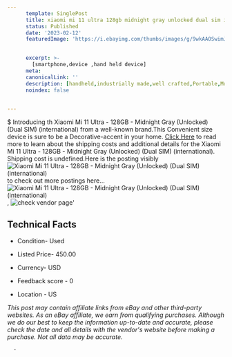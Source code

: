 ```yaml
---
      template: SinglePost
      title: xiaomi mi 11 ultra 128gb midnight gray unlocked dual sim international 
      status: Published
      date: '2023-02-12'
      featuredImage: 'https://i.ebayimg.com/thumbs/images/g/9wkAAOSwimJj5bfu/s-l225.jpg'
       

      excerpt: >-
        [smartphone,device ,hand held device]
      meta:
      canonicalLink: ''
      description: [handheld,industrially made,well crafted,Portable,Mobile,Compact,Convenient,Lightweight,Maneuverable,Man-portable,Miniature,Carriable,Hand-held,Light,Holdable,Transportable,Mobile device,Pocket-sized,On-the-go,Wireless,Cordless,Compact size,Convenient size, smartphone,device ,hand held device]
      noindex: false
      

---
```

$
      Introducing th Xiaomi Mi 11 Ultra - 128GB - Midnight Gray (Unlocked) (Dual SIM) (international) from a well-known brand.This Convenient size device  is sure to be a Decorative-accent in your home. [Click Here](https://www.ebay.com/itm/385405811446?hash=item59bbf9faf6%3Ag%3A9wkAAOSwimJj5bfu&mkevt=1&mkcid=1&mkrid=711-53200-19255-0&campid=%253CePNCampaignId%253E&customid=%253CreferenceId%253E&toolid=10049) to read more to learn about the shipping costs and additional details for the Xiaomi Mi 11 Ultra - 128GB - Midnight Gray (Unlocked) (Dual SIM) (international). Shipping cost is undefined.Here is the posting visibly ![Xiaomi Mi 11 Ultra - 128GB - Midnight Gray (Unlocked) (Dual SIM) (international)](https://i.ebayimg.com/thumbs/images/g/9wkAAOSwimJj5bfu/s-l225.jpg) to check out more postings here... ![Xiaomi Mi 11 Ultra - 128GB - Midnight Gray (Unlocked) (Dual SIM) (international)](https://i.ebayimg.com/images/g/9wkAAOSwimJj5bfu/s-l960.jpg), ![check vendor page](https://origin-galleryplus.ebayimg.com/ws/web/385405811446_2_0_1/225x225.jpg,https://origin-galleryplus.ebayimg.com/ws/web/385405811446_3_0_1/225x225.jpg)'

      

 ## Technical Facts 



     
      

 - Condition- Used 


      

 - Listed Price- 450.00 


      

 - Currency- USD 


      

 - Feedback score - 0 


      

 - Location - US 


      
      

 *_This post may contain affiliate links from eBay and other third-party websites. As an eBay affiliate, we earn from qualifying purchases. Although we do our best to keep the information up-to-date and accurate, please check the date and all details with the vendor's website before making a purchase. Not all data may be accurate._*




      -

